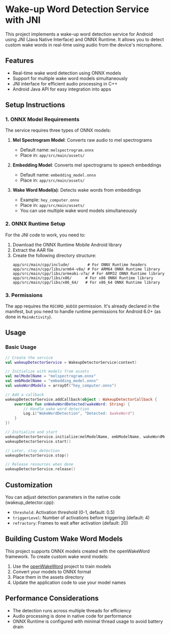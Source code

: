 # Wake-up Word Detection Service with JNI

This project implements a wake-up word detection service for Android using JNI (Java Native Interface) and ONNX Runtime. It allows you to detect custom wake words in real-time using audio from the device's microphone.

## Features

- Real-time wake word detection using ONNX models
- Support for multiple wake word models simultaneously
- JNI interface for efficient audio processing in C++
- Android Java API for easy integration into apps

## Setup Instructions

### 1. ONNX Model Requirements

The service requires three types of ONNX models:

1. **Mel Spectrogram Model**: Converts raw audio to mel spectrograms
   - Default name: `melspectrogram.onnx`
   - Place in: `app/src/main/assets/`

2. **Embedding Model**: Converts mel spectrograms to speech embeddings
   - Default name: `embedding_model.onnx`
   - Place in: `app/src/main/assets/`

3. **Wake Word Model(s)**: Detects wake words from embeddings
   - Example: `hey_computer.onnx`
   - Place in: `app/src/main/assets/`
   - You can use multiple wake word models simultaneously

### 2. ONNX Runtime Setup

For the JNI code to work, you need to:

1. Download the ONNX Runtime Mobile Android library
2. Extract the AAR file
3. Create the following directory structure:
   ```
   app/src/main/cpp/include/        # For ONNX Runtime headers
   app/src/main/cpp/libs/arm64-v8a/ # For ARM64 ONNX Runtime library
   app/src/main/cpp/libs/armeabi-v7a/ # For ARM32 ONNX Runtime library
   app/src/main/cpp/libs/x86/      # For x86 ONNX Runtime library
   app/src/main/cpp/libs/x86_64/   # For x86_64 ONNX Runtime library
   ```

### 3. Permissions

The app requires the `RECORD_AUDIO` permission. It's already declared in the manifest, but you need to handle runtime permissions for Android 6.0+ (as done in `MainActivity`).

## Usage

### Basic Usage

```kotlin
// Create the service
val wakeupDetectorService = WakeupDetectorService(context)

// Initialize with models from assets
val melModelName = "melspectrogram.onnx"
val embModelName = "embedding_model.onnx"
val wakeWordModels = arrayOf("hey_computer.onnx")

// Add a callback
wakeupDetectorService.addCallback(object : WakeupDetectorCallback {
    override fun onWakeWordDetected(wakeWord: String) {
        // Handle wake word detection
        Log.i("WakeWordDetection", "Detected: $wakeWord")
    }
})

// Initialize and start
wakeupDetectorService.initialize(melModelName, embModelName, wakeWordModels)
wakeupDetectorService.start()

// Later, stop detection
wakeupDetectorService.stop()

// Release resources when done
wakeupDetectorService.release()
```

## Customization

You can adjust detection parameters in the native code (wakeup_detector.cpp):

- `threshold`: Activation threshold (0-1, default: 0.5)
- `triggerLevel`: Number of activations before triggering (default: 4)
- `refractory`: Frames to wait after activation (default: 20)

## Building Custom Wake Word Models

This project supports ONNX models created with the openWakeWord framework. To create custom wake word models:

1. Use the [openWakeWord](https://github.com/dscripka/openWakeWord) project to train models
2. Convert your models to ONNX format
3. Place them in the assets directory
4. Update the application code to use your model names

## Performance Considerations

- The detection runs across multiple threads for efficiency
- Audio processing is done in native code for performance
- ONNX Runtime is configured with minimal thread usage to avoid battery drain
